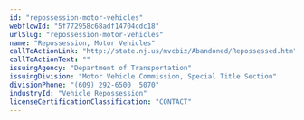 ```yaml
---
id: "repossession-motor-vehicles"
webflowId: "5f772958c68adf14704cdc18"
urlSlug: "repossession-motor-vehicles"
name: "Repossession, Motor Vehicles"
callToActionLink: "http://state.nj.us/mvcbiz/Abandoned/Repossessed.htm"
callToActionText: ""
issuingAgency: "Department of Transportation"
issuingDivision: "Motor Vehicle Commission, Special Title Section"
divisionPhone: "(609) 292-6500  5070"
industryId: "Vehicle Repossession"
licenseCertificationClassification: "CONTACT"
---
```

